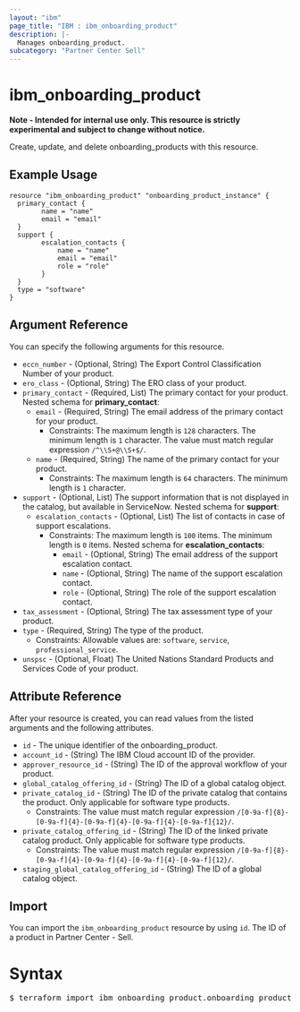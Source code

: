 ```yaml
---
layout: "ibm"
page_title: "IBM : ibm_onboarding_product"
description: |-
  Manages onboarding_product.
subcategory: "Partner Center Sell"
---
```


# ibm_onboarding_product

**Note - Intended for internal use only. This resource is strictly experimental and subject to change without notice.**

Create, update, and delete onboarding_products with this resource.

## Example Usage

```hcl
resource "ibm_onboarding_product" "onboarding_product_instance" {
  primary_contact {
		name = "name"
		email = "email"
  }
  support {
		escalation_contacts {
			name = "name"
			email = "email"
			role = "role"
		}
  }
  type = "software"
}
```

## Argument Reference

You can specify the following arguments for this resource.

* `eccn_number` - (Optional, String) The Export Control Classification Number of your product.
* `ero_class` - (Optional, String) The ERO class of your product.
* `primary_contact` - (Required, List) The primary contact for your product.
Nested schema for **primary_contact**:
	* `email` - (Required, String) The email address of the primary contact for your product.
	  * Constraints: The maximum length is `128` characters. The minimum length is `1` character. The value must match regular expression `/^\\S+@\\S+$/`.
	* `name` - (Required, String) The name of the primary contact for your product.
	  * Constraints: The maximum length is `64` characters. The minimum length is `1` character.
* `support` - (Optional, List) The support information that is not displayed in the catalog, but available in ServiceNow.
Nested schema for **support**:
	* `escalation_contacts` - (Optional, List) The list of contacts in case of support escalations.
	  * Constraints: The maximum length is `100` items. The minimum length is `0` items.
	Nested schema for **escalation_contacts**:
		* `email` - (Optional, String) The email address of the support escalation contact.
		* `name` - (Optional, String) The name of the support escalation contact.
		* `role` - (Optional, String) The role of the support escalation contact.
* `tax_assessment` - (Optional, String) The tax assessment type of your product.
* `type` - (Required, String) The type of the product.
  * Constraints: Allowable values are: `software`, `service`, `professional_service`.
* `unspsc` - (Optional, Float) The United Nations Standard Products and Services Code of your product.

## Attribute Reference

After your resource is created, you can read values from the listed arguments and the following attributes.

* `id` - The unique identifier of the onboarding_product.
* `account_id` - (String) The IBM Cloud account ID of the provider.
* `approver_resource_id` - (String) The ID of the approval workflow of your product.
* `global_catalog_offering_id` - (String) The ID of a global catalog object.
* `private_catalog_id` - (String) The ID of the private catalog that contains the product. Only applicable for software type products.
  * Constraints: The value must match regular expression `/[0-9a-f]{8}-[0-9a-f]{4}-[0-9a-f]{4}-[0-9a-f]{4}-[0-9a-f]{12}/`.
* `private_catalog_offering_id` - (String) The ID of the linked private catalog product. Only applicable for software type products.
  * Constraints: The value must match regular expression `/[0-9a-f]{8}-[0-9a-f]{4}-[0-9a-f]{4}-[0-9a-f]{4}-[0-9a-f]{12}/`.
* `staging_global_catalog_offering_id` - (String) The ID of a global catalog object.


## Import

You can import the `ibm_onboarding_product` resource by using `id`. The ID of a product in Partner Center - Sell.

# Syntax
<pre>
$ terraform import ibm_onboarding_product.onboarding_product <id>;
</pre>

